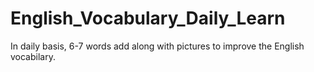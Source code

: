 # English_Vocabulary_Daily_Learn
In daily basis, 6-7 words add along with pictures to improve the English vocabilary.
